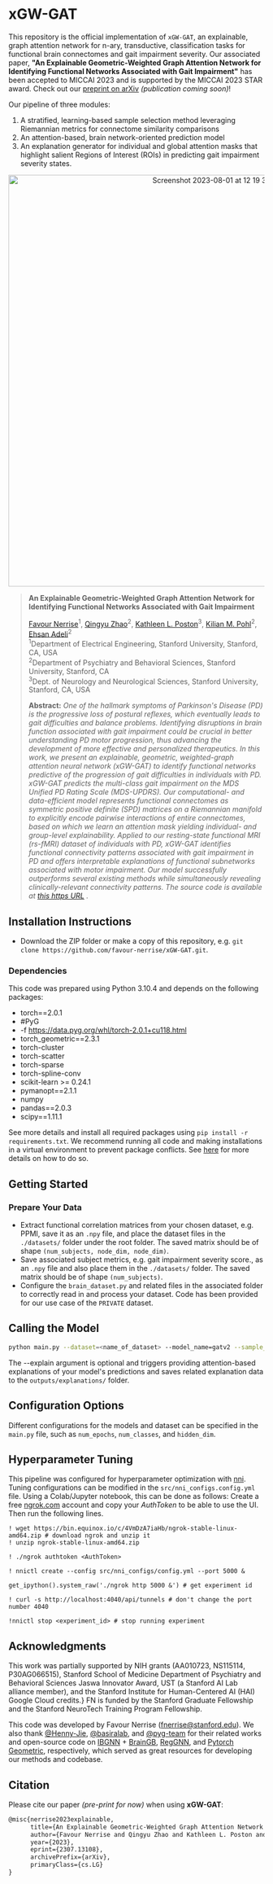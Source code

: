 # xGW-GAT

This repository is the official implementation of `xGW-GAT`, an explainable, graph attention network for n-ary, transductive, classification tasks for functional brain connectomes and gait impairment severity. Our associated paper, **"An Explainable Geometric-Weighted Graph Attention Network for Identifying Functional Networks Associated with Gait Impairment"** has been accepted to MICCAI 2023 and is supported by the MICCAI 2023 STAR award. Check out our [preprint on arXiv](https://arxiv.org/abs/2307.13108) *(publication coming soon)*!

Our pipeline of three modules: 
1) A stratified, learning-based sample selection method leveraging Riemannian metrics for connectome similarity comparisons
2) An attention-based, brain network-oriented prediction model
3) An explanation generator for individual and global attention masks that highlight salient Regions of Interest (ROIs) in predicting gait impairment severity states.

<p align="center">
  <img width="809" alt="Screenshot 2023-08-01 at 12 19 32 PM" src="https://github.com/favour-nerrise/xGW-GAT/assets/7450249/b031c09c-fa79-431b-8ffa-a002ac78f7a9">
</p>

> **An Explainable Geometric-Weighted Graph Attention Network for Identifying Functional Networks Associated with Gait Impairment**
>
> [Favour Nerrise](mailto:fnerrise@stanford.edu)<sup>1</sup>, [Qingyu Zhao]()<sup>2</sup>, [Kathleen L. Poston]()<sup>3</sup>, [Kilian M. Pohl]()<sup>2</sup>, [Ehsan Adeli]()<sup>2</sup><br/>
> <sup>1</sup>Department of Electrical Engineering, Stanford University, Stanford, CA, USA<br/>
> <sup>2</sup>Department of Psychiatry and Behavioral Sciences, Stanford University, Stanford, CA<br/>
> <sup>3</sup>Dept. of Neurology and Neurological Sciences, Stanford University, Stanford, CA, USA<br/>
>
> **Abstract:** *One of the hallmark symptoms of Parkinson's Disease (PD) is the progressive loss of postural reflexes, which eventually leads to gait difficulties and balance problems. Identifying disruptions in brain function associated with gait impairment could be crucial in better understanding PD motor progression, thus advancing the development of more effective and personalized therapeutics. In this work, we present an explainable, geometric, weighted-graph attention neural network (xGW-GAT) to identify functional networks predictive of the progression of gait difficulties in individuals with PD. xGW-GAT predicts the multi-class gait impairment on the MDS Unified PD Rating Scale (MDS-UPDRS). Our computational- and data-efficient model represents functional connectomes as symmetric positive definite (SPD) matrices on a Riemannian manifold to explicitly encode pairwise interactions of entire connectomes, based on which we learn an attention mask yielding individual- and group-level explainability. Applied to our resting-state functional MRI (rs-fMRI) dataset of individuals with PD, xGW-GAT identifies functional connectivity patterns associated with gait impairment in PD and offers interpretable explanations of functional subnetworks associated with motor impairment. Our model successfully outperforms several existing methods while simultaneously revealing clinically-relevant connectivity patterns. The source code is available at [this https URL](https://arxiv.org/abs/2307.13108) .*

## Installation Instructions
- Download the ZIP folder or make a copy of this repository, e.g.  ```git clone https://github.com/favour-nerrise/xGW-GAT.git```. 

### Dependencies
This code was prepared using Python 3.10.4 and depends on the following packages:

* torch==2.0.1
* #PyG
* -f https://data.pyg.org/whl/torch-2.0.1+cu118.html
* torch_geometric==2.3.1
* torch-cluster 
* torch-scatter  
* torch-sparse  
* torch-spline-conv  
* scikit-learn >= 0.24.1
* pymanopt==2.1.1
* numpy
* pandas==2.0.3
* scipy==1.11.1

See more details and install all required packages using ```pip install -r requirements.txt```. We recommend running all code and making installations in a virtual environment to prevent package conflicts. See [here](https://docs.python.org/3/library/venv.html) for more details on how to do so. 

## Getting Started
### Prepare Your Data 
* Extract functional correlation matrices from your chosen dataset, e.g. PPMI, save it as an ```.npy``` file, and place the dataset files in the ```./datasets/``` folder under the root folder. The saved matrix should be of shape ```(num_subjects, node_dim, node_dim)```.
* Save associated subject metrics, e.g. gait impairment severity score., as an ```.npy``` file and also place them in the ```./datasets/``` folder. The saved matrix should be of shape ```(num_subjects)```.
* Configure the ```brain_dataset.py``` and related files in the associated folder to correctly read in and process your dataset. Code has been provided for our use case of the ```PRIVATE``` dataset. 

## Calling the Model

```bash
python main.py --dataset=<name_of_dataset> --model_name=gatv2 --sample_selection --explain
```
The --explain argument is optional and triggers providing attention-based explanations of your model's predictions and saves related explanation data to the ```outputs/explanations/``` folder. 

## Configuration Options

Different configurations for the models and dataset can be specified in the ```main.py``` file, such as ```num_epochs```, ```num_classes```, and ```hidden_dim```.

## Hyperparameter Tuning
This pipeline was configured for hyperparameter optimization with [nni](https://github.com/microsoft/nni). Tuning configurations can be modified in the ```src/nni_configs.config.yml``` file. Using a Colab/Jupyter notebook, this can be done as follows: 
Create a free [ngrok.com](https://ngrok.com/) account and copy your *AuthToken* to be able to use the UI. Then run the following lines.
```
! wget https://bin.equinox.io/c/4VmDzA7iaHb/ngrok-stable-linux-amd64.zip # download ngrok and unzip it
! unzip ngrok-stable-linux-amd64.zip
```
```
! ./ngrok authtoken <AuthToken> 
```
```
! nnictl create --config src/nni_configs/config.yml --port 5000 &
```
```
get_ipython().system_raw('./ngrok http 5000 &') # get experiment id
```
```
! curl -s http://localhost:4040/api/tunnels # don't change the port number 4040
```
```
!nnictl stop <experiment_id> # stop running experiment
```


## Acknowledgments
This work was partially supported by NIH grants  (AA010723, NS115114, P30AG066515), Stanford School of Medicine Department of Psychiatry and Behavioral Sciences Jaswa Innovator Award, UST (a Stanford AI Lab alliance member), and the Stanford Institute for Human-Centered AI (HAI) Google Cloud credits.} FN is funded by the Stanford Graduate Fellowship and the Stanford NeuroTech Training Program Fellowship. 

This code was developed by Favour Nerrise (fnerrise@stanford.edu). We also thank [@Henny-Jie](https://github.com/HennyJie/), [@basiralab](https://github.com/basiralab/), and [@pyg-team](https://github.com/pyg-team/) for their related works and open-source code on [IBGNN](https://github.com/HennyJie/IBGNN) + [BrainGB](https://github.com/HennyJie/BrainGB), [RegGNN](https://github.com/basiralab/RegGNN/), and [Pytorch Geometric](https://github.com/pyg-team/pytorch_geometric), respectively, which served as great resources for developing our methods and codebase.


## Citation
Please cite our paper *(pre-print for now)* when using **xGW-GAT**:
```latex
@misc{nerrise2023explainable,
      title={An Explainable Geometric-Weighted Graph Attention Network for Identifying Functional Networks Associated with Gait Impairment}, 
      author={Favour Nerrise and Qingyu Zhao and Kathleen L. Poston and Kilian M. Pohl and Ehsan Adeli},
      year={2023},
      eprint={2307.13108},
      archivePrefix={arXiv},
      primaryClass={cs.LG}
}
```
